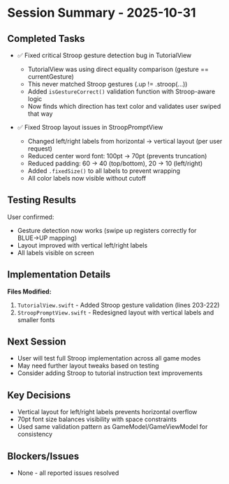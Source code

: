 # Session Summary - 2025-10-31

## Completed Tasks
- ✅ Fixed critical Stroop gesture detection bug in TutorialView
  - TutorialView was using direct equality comparison (gesture == currentGesture)
  - This never matched Stroop gestures (.up != .stroop(...))
  - Added `isGestureCorrect()` validation function with Stroop-aware logic
  - Now finds which direction has text color and validates user swiped that way

- ✅ Fixed Stroop layout issues in StroopPromptView
  - Changed left/right labels from horizontal → vertical layout (per user request)
  - Reduced center word font: 100pt → 70pt (prevents truncation)
  - Reduced padding: 60 → 40 (top/bottom), 20 → 10 (left/right)
  - Added `.fixedSize()` to all labels to prevent wrapping
  - All color labels now visible without cutoff

## Testing Results
User confirmed:
- Gesture detection now works (swipe up registers correctly for BLUE→UP mapping)
- Layout improved with vertical left/right labels
- All labels visible on screen

## Implementation Details
**Files Modified:**
1. `TutorialView.swift` - Added Stroop gesture validation (lines 203-222)
2. `StroopPromptView.swift` - Redesigned layout with vertical labels and smaller fonts

## Next Session
- User will test full Stroop implementation across all game modes
- May need further layout tweaks based on testing
- Consider adding Stroop to tutorial instruction text improvements

## Key Decisions
- Vertical layout for left/right labels prevents horizontal overflow
- 70pt font size balances visibility with space constraints
- Used same validation pattern as GameModel/GameViewModel for consistency

## Blockers/Issues
- None - all reported issues resolved
